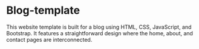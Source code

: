 # Blog-template

This website template is built for a blog using HTML, CSS, JavaScript, and Bootstrap. 
It features a straightforward design where the home, about, and contact pages are interconnected.
